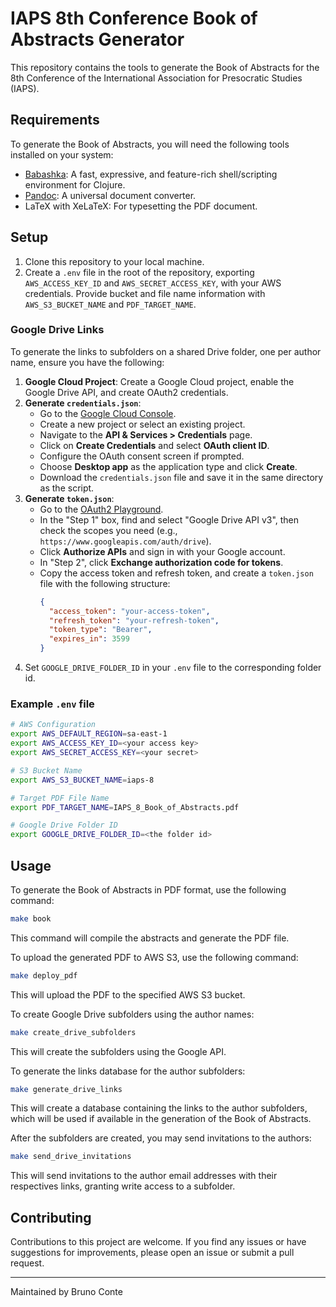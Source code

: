 # IAPS 8th Conference Book of Abstracts Generator

This repository contains the tools to generate the Book of Abstracts for the 8th Conference of the International Association for Presocratic Studies (IAPS).

## Requirements

To generate the Book of Abstracts, you will need the following tools installed on your system:

- [Babashka](https://github.com/babashka/babashka): A fast, expressive, and feature-rich shell/scripting environment for Clojure.
- [Pandoc](https://pandoc.org/): A universal document converter.
- LaTeX with XeLaTeX: For typesetting the PDF document.

## Setup

1. Clone this repository to your local machine.
2. Create a `.env` file in the root of the repository, exporting `AWS_ACCESS_KEY_ID` and `AWS_SECRET_ACCESS_KEY`, with your AWS credentials. Provide bucket and file name information with `AWS_S3_BUCKET_NAME` and `PDF_TARGET_NAME`.

### Google Drive Links

To generate the links to subfolders on a shared Drive folder, one per author name, ensure you have the following:

1. **Google Cloud Project**: Create a Google Cloud project, enable the Google Drive API, and create OAuth2 credentials.
2. **Generate `credentials.json`**:
   - Go to the [Google Cloud Console](https://console.cloud.google.com/).
   - Create a new project or select an existing project.
   - Navigate to the **API & Services > Credentials** page.
   - Click on **Create Credentials** and select **OAuth client ID**.
   - Configure the OAuth consent screen if prompted.
   - Choose **Desktop app** as the application type and click **Create**.
   - Download the `credentials.json` file and save it in the same directory as the script.
3. **Generate `token.json`**:
   - Go to the [OAuth2 Playground](https://developers.google.com/oauthplayground/).
   - In the "Step 1" box, find and select "Google Drive API v3", then check the scopes you need (e.g., `https://www.googleapis.com/auth/drive`).
   - Click **Authorize APIs** and sign in with your Google account.
   - In "Step 2", click **Exchange authorization code for tokens**.
   - Copy the access token and refresh token, and create a `token.json` file with the following structure:
     ```json
     {
       "access_token": "your-access-token",
       "refresh_token": "your-refresh-token",
       "token_type": "Bearer",
       "expires_in": 3599
     }
     ```
 4. Set `GOOGLE_DRIVE_FOLDER_ID` in your `.env` file to the corresponding folder id.

### Example `.env` file

```sh
# AWS Configuration
export AWS_DEFAULT_REGION=sa-east-1
export AWS_ACCESS_KEY_ID=<your access key>
export AWS_SECRET_ACCESS_KEY=<your secret>

# S3 Bucket Name
export AWS_S3_BUCKET_NAME=iaps-8

# Target PDF File Name
export PDF_TARGET_NAME=IAPS_8_Book_of_Abstracts.pdf

# Google Drive Folder ID
export GOOGLE_DRIVE_FOLDER_ID=<the folder id>
```

## Usage

To generate the Book of Abstracts in PDF format, use the following command:

```sh
make book
```

This command will compile the abstracts and generate the PDF file.

To upload the generated PDF to AWS S3, use the following command:

```sh
make deploy_pdf
```

This will upload the PDF to the specified AWS S3 bucket.

To create Google Drive subfolders using the author names:

```sh
make create_drive_subfolders
```

This will create the subfolders using the Google API.

To generate the links database for the author subfolders:

```sh
make generate_drive_links
```

This will create a database containing the links to the author subfolders, which will be used if available in the generation of the Book of Abstracts.

After the subfolders are created, you may send invitations to the authors:

```sh
make send_drive_invitations
```

This will send invitations to the author email addresses with their respectives links, granting write access to a subfolder.

## Contributing

Contributions to this project are welcome. If you find any issues or have suggestions for improvements, please open an issue or submit a pull request.

---
Maintained by Bruno Conte
